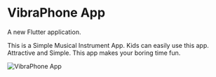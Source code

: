 # VibraPhone App

A new Flutter application.

This is a Simple Musical Instrument App. Kids can easily use this app. Attractive and Simple. This app makes your boring time fun.

![VibraPhone App](https://www.canva.com/design/DADfWbIEdjc/_qULCJ8aUhfK4Z_SZ8PCoQ/view?utm_content=DADfWbIEdjc&utm_campaign=designshare&utm_medium=link&utm_source=homepage_design_menu)
